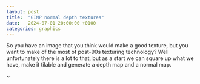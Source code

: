 ```yaml
---
layout: post
title:  "GIMP normal depth textures"
date:   2024-07-01 20:00:00 +0100
categories: graphics
---
```

So you have an image that you think would make a good texture, but you want to make of the most of post-90s texturing technology? Well unfortunately there is a lot to that, but as a start we can square up what we have, make it tilable and generate a depth map and a normal map.

~